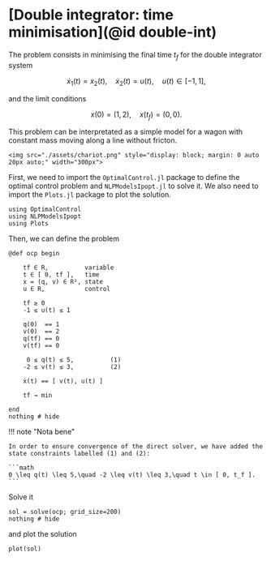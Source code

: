 # [Double integrator: time minimisation](@id double-int)

The problem consists in minimising the final time $t_f$ for the double integrator system

```math
    \dot x_1(t) = x_2(t), \quad \dot x_2(t) = u(t), \quad u(t) \in [-1,1],
```

and the limit conditions

```math
    x(0) = (1,2), \quad x(t_f) = (0,0).
```

This problem can be interpretated as a simple model for a wagon with constant mass moving along
a line without fricton.

```@raw html
<img src="./assets/chariot.png" style="display: block; margin: 0 auto 20px auto;" width="300px">
```

First, we need to import the `OptimalControl.jl` package to define the optimal control problem and `NLPModelsIpopt.jl` to solve it. 
We also need to import the `Plots.jl` package to plot the solution.

```@example main
using OptimalControl
using NLPModelsIpopt
using Plots
```

Then, we can define the problem

```@example main
@def ocp begin

    tf ∈ R,          variable
    t ∈ [ 0, tf ],   time
    x = (q, v) ∈ R², state
    u ∈ R,           control

    tf ≥ 0
    -1 ≤ u(t) ≤ 1

    q(0)  == 1
    v(0)  == 2
    q(tf) == 0
    v(tf) == 0

     0 ≤ q(t) ≤ 5,          (1)
    -2 ≤ v(t) ≤ 3,          (2)

    ẋ(t) == [ v(t), u(t) ]

    tf → min

end
nothing # hide
```

!!! note "Nota bene"

    In order to ensure convergence of the direct solver, we have added the state constraints labelled (1) and (2):

    ```math
    0 \leq q(t) \leq 5,\quad -2 \leq v(t) \leq 3,\quad t \in [ 0, t_f ].
    ```

Solve it

```@example main
sol = solve(ocp; grid_size=200)
nothing # hide
```

and plot the solution

```@example main
plot(sol)
```
